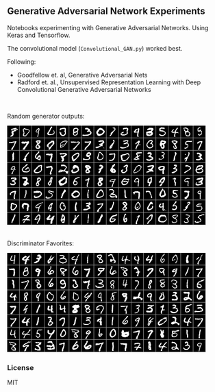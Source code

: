 ## Generative Adversarial Network Experiments 

Notebooks experimenting with Generative Adversarial Networks. Using Keras and Tensorflow.   

The convolutional model (`Convolutional_GAN.py`) worked best. 

Following:

* Goodfellow et. al, Generative Adversarial Nets
* Radford et. al., Unsupervised Representation Learning with Deep Convolutional Generative Adversarial Networks 

<br>

Random generator outputs:

![Non-picked generator outputs](outputimages/random.jpeg)

<br>
Discriminator Favorites:

![Discriminator Favorites](outputimages/discr_picked.jpeg)

### License
MIT

